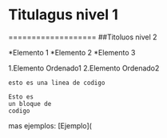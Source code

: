 # Titulagus nivel 1
===================
##Titoluos nivel 2

*Elemento 1
*Elemento 2
*Elemento 3

1.Elemento Ordenado1
2.Elemento Ordenado2


`esto es una linea de codigo`

````
Esto es
un bloque de
codigo
````````

mas ejemplos: [Ejemplo](

